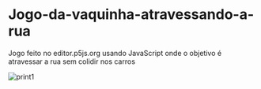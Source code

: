 # Jogo-da-vaquinha-atravessando-a-rua
Jogo feito no editor.p5js.org usando JavaScript onde o objetivo é atravessar a rua sem colidir nos carros

![print1](https://user-images.githubusercontent.com/98967581/233113408-23141528-ae10-4c26-b022-bf3e573c0603.PNG)
